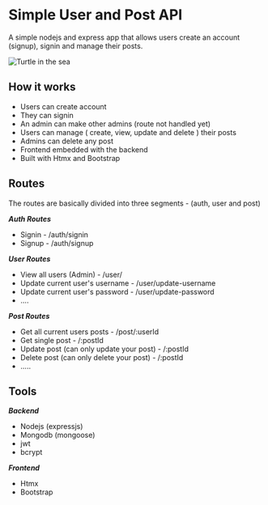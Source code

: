 # Simple User and Post API

A simple nodejs and express app that allows users create an account  \(signup\), signin and manage their posts.

![Turtle in the sea](https://source.unsplash.com/brown-turtle-swimming-underwater-L-2p8fapOA8)

## How it works
* Users can create account
* They can signin
* An admin can make other admins \(route not handled yet\)
* Users can manage \( create, view, update and delete \) their posts
* Admins can delete any post
* Frontend embedded with the backend
* Built with Htmx and Bootstrap


## Routes
The routes are basically divided into three segments - \(auth, user and post\)

_**Auth Routes**_
* Signin - /auth/signin
* Signup - /auth/signup

_**User Routes**_
* View all users (Admin) - /user/
* Update current user's username - /user/update-username
* Update current user's password - /user/update-password
* ....

_**Post Routes**_
* Get all current users posts - /post/:userId
* Get single post - /:postId
* Update post (can only update your post) - /:postId
* Delete post (can only delete your post) - /:postId
* .....

## Tools
_**Backend**_
* Nodejs \(expressjs\)
* Mongodb \(mongoose\)
* jwt
* bcrypt

_**Frontend**_
* Htmx
* Bootstrap
